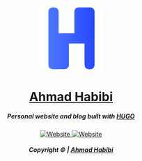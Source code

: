 <div align="center">
	<a href="https://habibi2004.tech"><img src="./h-logo.svg" width="150" alt="HBBIIIII" /></a>
	<h1><a href="https://habibi2004.tech/">Ahmad Habibi</a></h1>
</div>

<h5 align="center">
  Personal website and blog 
  built with <a href="https://gohugo.io/" target="_blank">HUGO</a>
</h5>

<p align="center">
  <a href="https://habibi2004.tech/" target="_blank">
    <img alt="Website" src="https://img.shields.io/website?down_message=offline&label=site&up_message=online&url=http%3A%2F%2Fhabibi2004.tech" />
  </a>
  <a href="https://habibi2004.tech/" target="_blank">
    <img alt="Website" src="https://img.shields.io/badge/open-web-blue" />
  </a>
</p>
<h5 align="center">
	Copyright © <script>document.write(new Date().getFullYear());</script> | <a href="https://habibi2004.tech/">Ahmad Habibi</a>
</h5>